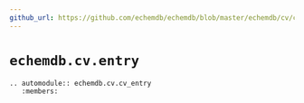```yaml
---
github_url: https://github.com/echemdb/echemdb/blob/master/echemdb/cv/cv_entry.py
---
```


# `echemdb.cv.entry`
```{eval-rst}
.. automodule:: echemdb.cv.cv_entry
   :members:
```
